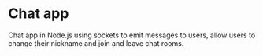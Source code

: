 # Chat app

Chat app in Node.js using sockets to emit messages to users, allow users to change their nickname and join and leave chat rooms.
